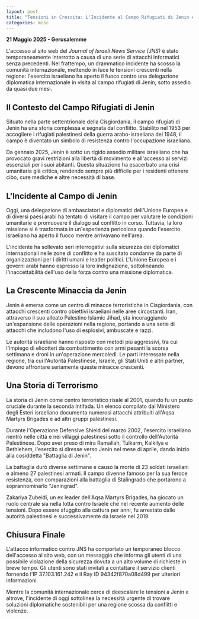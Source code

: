 ```yaml
---
layout: post
title: "Tensioni in Crescita: L'Incidente al Campo Rifugiati di Jenin e la Crisi nella Regione"
categories: misc
---
```


**21 Maggio 2025 - Gerusalemme**

L'accesso al sito web del *Journal of Israeli News Service (JNS)* è stato temporaneamente interrotto a causa di una serie di attacchi informatici senza precedenti. Nel frattempo, un drammatico incidente ha scosso la comunità internazionale, mettendo in luce le tensioni crescenti nella regione: l'esercito israeliano ha aperto il fuoco contro una delegazione diplomatica internazionale in visita al campo rifugiati di Jenin, sotto assedio da quasi due mesi.

## **Il Contesto del Campo Rifugiati di Jenin**

Situato nella parte settentrionale della Cisgiordania, il campo rifugiati di Jenin ha una storia complessa e segnata dal conflitto. Stabilito nel 1953 per accogliere i rifugiati palestinesi della guerra arabo-israeliana del 1948, il campo è diventato un simbolo di resistenza contro l'occupazione israeliana.

Da gennaio 2025, Jenin è sotto un rigido assedio militare israeliano che ha provocato gravi restrizioni alla libertà di movimento e all'accesso ai servizi essenziali per i suoi abitanti. Questa situazione ha esacerbato una crisi umanitaria già critica, rendendo sempre più difficile per i residenti ottenere cibo, cure mediche e altre necessità di base.

## **L'Incidente al Campo di Jenin**

Oggi, una delegazione di ambasciatori e diplomatici dell'Unione Europea e di diversi paesi arabi ha tentato di visitare il campo per valutare le condizioni umanitarie e promuovere il dialogo sul conflitto in corso. Tuttavia, la loro missione si è trasformata in un'esperienza pericolosa quando l'esercito israeliano ha aperto il fuoco mentre arrivavano nell'area.

L'incidente ha sollevato seri interrogativi sulla sicurezza dei diplomatici internazionali nelle zone di conflitto e ha suscitato condanne da parte di organizzazioni per i diritti umani e leader politici. L'Unione Europea e i governi arabi hanno espresso la loro indignazione, sottolineando l'inaccettabilità dell'uso della forza contro una missione diplomatica.

## **La Crescente Minaccia da Jenin**

Jenin è emersa come un centro di minacce terroristiche in Cisgiordania, con attacchi crescenti contro obiettivi israeliani nelle aree circostanti. Iran, attraverso il suo alleato Palestino Islamic Jihad, sta incoraggiando un'espansione delle operazioni nella regione, portando a una serie di attacchi che includono l'uso di esplosivi, ambuscate e razzi.

Le autorità israeliane hanno risposto con metodi più aggressivi, tra cui l'impiego di elicotteri da combattimento con armi pesanti la scorsa settimana e droni in un'operazione mercoledì. Le parti interessate nella regione, tra cui l'Autorità Palestinese, Israele, gli Stati Uniti e altri partner, devono affrontare seriamente queste minacce crescenti.

## **Una Storia di Terrorismo**

La storia di Jenin come centro terroristico risale al 2001, quando fu un punto cruciale durante la seconda Intifada. Un elenco compilato dal Ministero degli Esteri israeliano documenta numerosi attacchi attribuiti all'Aqsa Martyrs Brigades e ad altri gruppi palestinesi.

Durante l'Operazione Defensive Shield del marzo 2002, l'esercito israeliano rientrò nelle città e nei villaggi palestinesi sotto il controllo dell'Autorità Palestinese. Dopo aver preso di mira Ramallah, Tulkarm, Kalkilya e Bethlehem, l'esercito si diresse verso Jenin nel mese di aprile, dando inizio alla cosiddetta "Battaglia di Jenin".

La battaglia durò diverse settimane e causò la morte di 23 soldati israeliani e almeno 27 palestinesi armati. Il campo divenne famoso per la sua feroce resistenza, con comparazioni alla battaglia di Stalingrado che portarono a soprannominarlo "Jeningrad".

Zakariya Zubeidi, un ex leader dell'Aqsa Martyrs Brigades, ha giocato un ruolo centrale sia nella lotta contro Israele che nel recente aumento delle tensioni. Dopo essere sfuggito alla cattura per anni, fu arrestato dalle autorità palestinesi e successivamente da Israele nel 2019.

## **Chiusura Finale**

L'attacco informatico contro JNS ha comportato un temporaneo blocco dell'accesso al sito web, con un messaggio che informa gli utenti di una possibile violazione della sicurezza dovuta a un alto volume di richieste in breve tempo. Gli utenti sono stati invitati a contattare il servizio clienti fornendo l'IP 37.103.161.242 e il Ray ID 94342f870a08d499 per ulteriori informazioni.

Mentre la comunità internazionale cerca di deescalare le tensioni a Jenin e altrove, l'incidente di oggi sottolinea la necessità urgente di trovare soluzioni diplomatiche sostenibili per una regione scossa da conflitti e violenze.